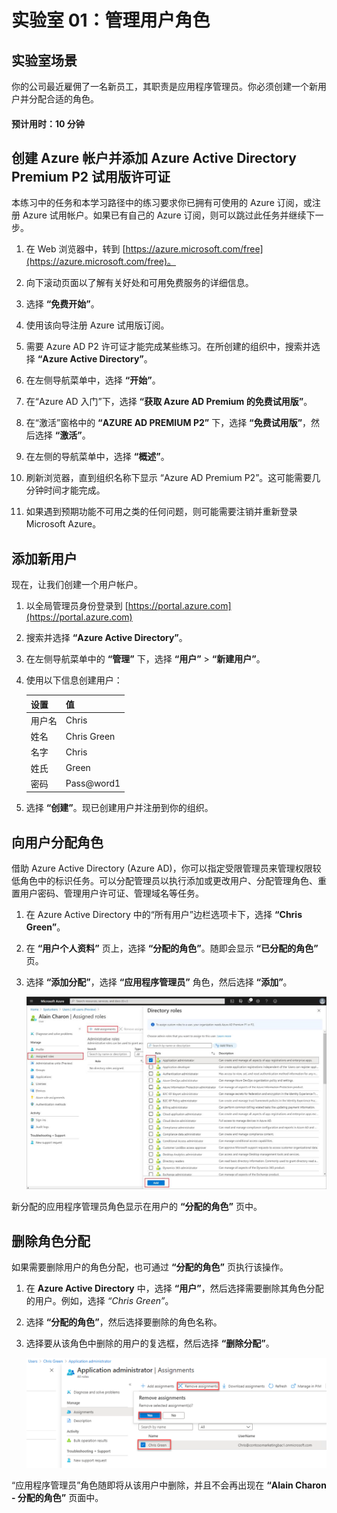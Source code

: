 ﻿---
lab:
    title: '01 练习 - 管理用户角色'
    learning path: '01'
    module: '模块 01 - 实现标识管理解决方案'
---

# 实验室 01：管理用户角色

## 实验室场景

你的公司最近雇佣了一名新员工，其职责是应用程序管理员。你必须创建一个新用户并分配合适的角色。

#### 预计用时：10 分钟

## 创建 Azure 帐户并添加 Azure Active Directory Premium P2 试用版许可证

本练习中的任务和本学习路径中的练习要求你已拥有可使用的 Azure 订阅，或注册 Azure 试用帐户。如果已有自己的 Azure 订阅，则可以跳过此任务并继续下一步。

1. 在 Web 浏览器中，转到 [https://azure.microsoft.com/free](https://azure.microsoft.com/free)。

1. 向下滚动页面以了解有关好处和可用免费服务的详细信息。

1. 选择 **“免费开始”**。

1. 使用该向导注册 Azure 试用版订阅。

1. 需要 Azure AD P2 许可证才能完成某些练习。在所创建的组织中，搜索并选择 **“Azure Active Directory”**。

1. 在左侧导航菜单中，选择 **“开始”**。

1. 在“Azure AD 入门”下，选择 **“获取 Azure AD Premium 的免费试用版”**。

1. 在“激活”窗格中的 **“AZURE AD PREMIUM P2”** 下，选择 **“免费试用版”**，然后选择 **“激活”**。

1. 在左侧的导航菜单中，选择 **“概述”**。

1. 刷新浏览器，直到组织名称下显示 “Azure AD Premium P2”。这可能需要几分钟时间才能完成。

1. 如果遇到预期功能不可用之类的任何问题，则可能需要注销并重新登录 Microsoft Azure。

## 添加新用户

现在，让我们创建一个用户帐户。

1. 以全局管理员身份登录到 [https://portal.azure.com](https://portal.azure.com)

1. 搜索并选择 **“Azure Active Directory”**。

1. 在左侧导航菜单中的 **“管理”** 下，选择 **“用户”** > **“新建用户”**。

1. 使用以下信息创建用户：

    | **设置**| **值**|
    | :--- | :--- |
    | 用户名| Chris|
    | 姓名| Chris Green|
    | 名字| Chris|
    | 姓氏| Green|
    | 密码| Pass@word1|

1. 选择 **“创建”**。现已创建用户并注册到你的组织。

## 向用户分配角色

借助 Azure Active Directory (Azure AD)，你可以指定受限管理员来管理权限较低角色中的标识任务。可以分配管理员以执行添加或更改用户、分配管理角色、重置用户密码、管理用户许可证、管理域名等任务。

1. 在 Azure Active Directory 中的“所有用户”边栏选项卡下，选择 **“Chris Green”**。

1. 在 **“用户个人资料”** 页上，选择 **“分配的角色”**。随即会显示 **“已分配的角色”** 页。

1. 选择 **“添加分配”**，选择 **“应用程序管理员”** 角色，然后选择 **“添加”**。

    ![“分配的角色”页 - 显示所选角色](./media/directory-role-select-role.png)

新分配的应用程序管理员角色显示在用户的 **“分配的角色”** 页中。

## 删除角色分配

如果需要删除用户的角色分配，也可通过 **“分配的角色”** 页执行该操作。

1. 在 **Azure Active Directory** 中，选择 **“用户”**，然后选择需要删除其角色分配的用户。例如，选择 *“Chris Green”*。

1. 选择 **“分配的角色”**，然后选择要删除的角色名称。

1. 选择要从该角色中删除的用户的复选框，然后选择 **“删除分配”**。

    ![显示“删除分配”对话框的屏幕图像，其中突出显示了“是”](./media/directory-role-remove-role.png)

“应用程序管理员”角色随即将从该用户中删除，并且不会再出现在 **“Alain Charon - 分配的角色”** 页面中。

